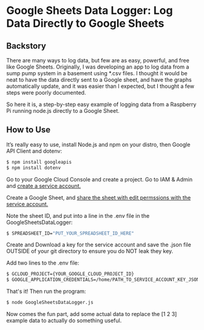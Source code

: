 # Google Sheets Data Logger: Log Data Directly to Google Sheets
## Backstory
There are many ways to log data, but few are as easy, powerful, and free like Google Sheets.  Originally, I was developing an app to log data from a sump pump system in a basement using *.csv files.  I thought it would be neat to have the data directly sent to a Google sheet, and have the graphs automatically update, and it was easier than I expected, but I thought a few steps were poorly documented.

So here it is, a step-by-step easy example of logging data from a Raspberry Pi running node.js directly to a Google Sheet.

## How to Use

It’s really easy to use, install Node.js and npm on your distro, then Google API Client and dotenv:
``` sh
$ npm install googleapis
$ npm install dotenv
```

Go to your Google Cloud Console and create a project.  Go to IAM & Admin and [create a service account.](https://cloud.google.com/iam/docs/service-accounts-create)

Create a Google Sheet, and [share the sheet with edit permssions with the service account.](https://support.google.com/a/users/answer/13309904?hl=en#sheets_share_specific)

Note the sheet ID, and put into a line in the .env file in the GoogleSheetsDataLogger:
``` sh
$ SPREADSHEET_ID="PUT_YOUR_SPREADSHEET_ID_HERE"
```

Create and Download a key for the service account and save the .json file OUTSIDE of your git directory to ensure you do NOT leak they key.

Add two lines to the .env file:
``` sh
$ GCLOUD_PROJECT={YOUR_GOOGLE_CLOUD_PROJECT_ID}
$ GOOGLE_APPLICATION_CREDENTIALS=/home/PATH_TO_SERVICE_ACCOUNT_KEY_JSON.json
```

That's it! Then run the program:

``` sh
$ node GoogleSheetsDataLogger.js
```
Now comes the fun part, add some actual data to replace the [1 2 3] example data to actually do something useful.
